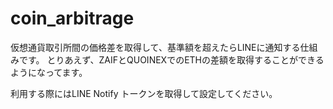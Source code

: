 # coin_arbitrage

仮想通貨取引所間の価格差を取得して、基準額を超えたらLINEに通知する仕組みです。
とりあえず、ZAIFとQUOINEXでのETHの差額を取得することができるようになってます。

利用する際にはLINE Notify トークンを取得して設定してください。